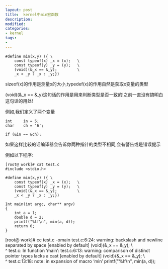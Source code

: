 ```yaml
---
layout: post
title:  kernel中min宏函数
description: 
modified: 
categories: 
- kernel 
tags:
- 
---
```


	#define min(x,y) ({ \
	    const typeof(x) _x = (x);   \
		const typeof(y) _y = (y);   \
		(void)(&_x == &_y); 		\		
		_x < _y ? _x : _y;})

sizeof(x)的作用是测量x的大小,typedef(x)的作用自然是获取x变量的类型
			
(void)(&_x == &_y)这句话的作用是用来判断类型是否一致的!之前一直没有搞明白这句话的用处!

例如,我们定义了两个变量

	int 	in = 5;
	char	ch = '6';

	if (&in == &ch);	

如果这样比较的话编译器会告诉你两种指针的类型不相同,会有警告或是错误提示

例如以下程序:

	[root@ work]# cat test.c 
	#include <stdio.h>
	
	#define min(x,y) ({ \
		const typeof(x) _x = (x);   \
		const typeof(y) _y = (y);   \
		(void)(&_x == &_y); 		\		
		_x < _y ? _x : _y;})
	
	Int main(int argc, char** argv)
	{
		int a = 1;
		double d = 2;
		printf("%lf\n", min(a, d));
		return 0;
	}

   [root@ work]# cc test.c -omain
   test.c:6:24: warning: backslash and newline separated by space [enabled by default]
   (void)(&_x == &_y);   \  
   ^
   test.c: In function ‘main’:
   test.c:6:13: warning: comparison of distinct pointer types lacks a cast [enabled by default]
   (void)(&_x == &_y);   \  
   ^
   test.c:13:18: note: in expansion of macro ‘min’
   printf("%lf\n", min(a, d));



